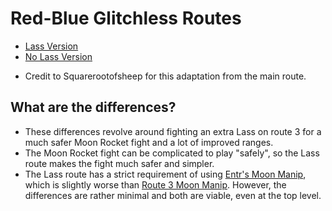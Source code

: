 # Red-Blue Glitchless Routes

* [Lass Version](lass/)
* [No Lass Version](nolass/)

- Credit to Squarerootofsheep for this adaptation from the main route.

## What are the differences?
- These differences revolve around fighting an extra Lass on route 3 for a much safer Moon Rocket fight and a lot of improved ranges.
- The Moon Rocket fight can be complicated to play "safely", so the Lass route makes the fight much safer and simpler.
- The Lass route has a strict requirement of using [Entr's Moon Manip](https://pastebin.com/jnj9j47S), which is slightly worse than [Route 3 Moon Manip](https://pastebin.com/tggXpQRC). However, the differences are rather minimal and both are viable, even at the top level.
